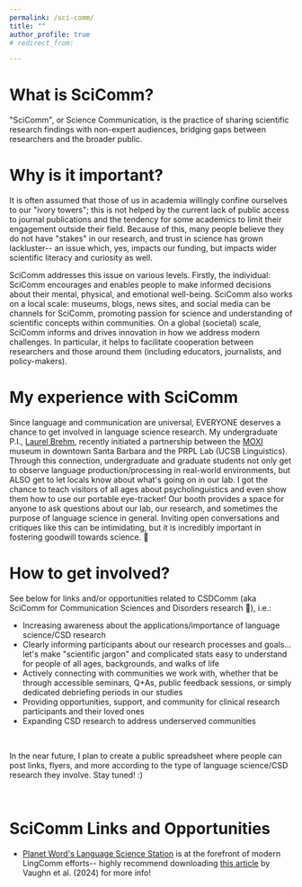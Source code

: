 ```yaml
---
permalink: /sci-comm/
title: ""
author_profile: true
# redirect_from: 

---
```


What is SciComm?
======
"SciComm", or Science Communication, is the practice of sharing scientific research findings with non-expert audiences, bridging gaps between researchers and the broader public. 


Why is it important?
======
It is often assumed that those of us in academia willingly confine ourselves to our "ivory towers"; this is not helped by the current lack of public access to journal publications and the tendency for some academics to limit their engagement outside their field. Because of this, many people believe they do not have "stakes" in our research, and trust in science has grown lackluster-- an issue which, yes, impacts our funding, but impacts wider scientific literacy and curiosity as well.

SciComm addresses this issue on various levels. Firstly, the individual: SciComm encourages and enables people to make informed decisions about their mental, physical, and emotional well-being. SciComm also works on a local scale: museums, blogs, news sites, and social media can be channels for SciComm, promoting passion for science and understanding of scientific concepts within communities. On a global (societal) scale, SciComm informs and drives innovation in how we address modern challenges. In particular, it helps to facilitate cooperation between researchers and those around them (including educators, journalists, and policy-makers).


My experience with SciComm
======
Since language and communication are universal, EVERYONE deserves a chance to get involved in language science research. My undergraduate P.I., [Laurel Brehm](https://linguistics.ucsb.edu/people/laurel-brehm), recently initiated a partnership between the [MOXI](https://moxi.org/?gad_source=1&gad_campaignid=1335815884) museum in downtown Santa Barbara and the PRPL Lab (UCSB Linguistics). Through this connection, undergraduate and graduate students not only get to observe language production/processing in real-world environments, but ALSO get to let locals know about what's going on in our lab. I got the chance to teach visitors of all ages about psycholinguistics and even show them how to use our portable eye-tracker! Our booth provides a space for anyone to ask questions about our lab, our research, and sometimes the purpose of language science in general. Inviting open conversations and critiques like this can be intimidating, but it is incredibly important in fostering goodwill towards science. 🔬


How to get involved?
======
See below for links and/or opportunities related to CSDComm (aka SciComm for Communication Sciences and Disorders research 💬), i.e.:

* Increasing awareness about the applications/importance of language science/CSD research
* Clearly informing participants about our research processes and goals... let's make "scientific jargon" and complicated stats easy to understand for people of all ages, backgrounds, and walks of life
* Actively connecting with communities we work with, whether that be through accessible seminars, Q+As, public feedback sessions, or simply dedicated debriefing periods in our studies
* Providing opportunities, support, and community for clinical research participants and their loved ones
* Expanding CSD research to address underserved communities

<br>

In the near future, I plan to create a public spreadsheet where people can post links, flyers, and more according to the type of language science/CSD research they involve. Stay tuned! :)

<br>

SciComm Links and Opportunities
======
* [Planet Word's Language Science Station](https://sites.google.com/umd.edu/planetwordresearch) is at the forefront of modern LingComm efforts-- highly recommend downloading [this article](https://www.degruyterbrill.com/document/doi/10.1515/lingvan-2024-0077/html) by Vaughn et al. (2024) for more info!

